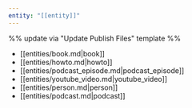 ```yaml
---
entity: "[[entity]]"
---
```

%% update via "Update Publish Files" template %% 
 
- [[entities/book.md|book]]
- [[entities/howto.md|howto]]
- [[entities/podcast_episode.md|podcast_episode]]
- [[entities/youtube_video.md|youtube_video]]
- [[entities/person.md|person]]
- [[entities/podcast.md|podcast]]
